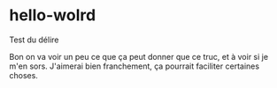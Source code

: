 # hello-wolrd
Test du délire

Bon on va voir un peu ce que ça peut donner que ce truc, et à voir si je m'en sors.
J'aimerai bien franchement, ça pourrait faciliter certaines choses.
